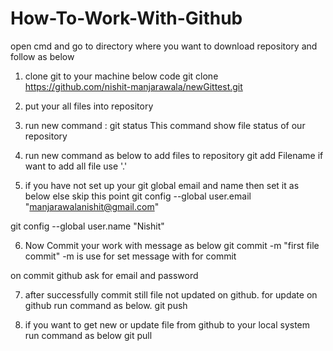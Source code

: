 # How-To-Work-With-Github

open cmd and go to directory where you want to download repository and follow as below

1) clone git to your machine below code
git clone https://github.com/nishit-manjarawala/newGittest.git

2) put your all files into repository 

3) run new command : git status
This command show file status of our repository

4) run new command as below to add files to repository
git add Filename
if want to add all file use '.'

5) if you have not set up your git global email and name then set it as below else skip this point
git config --global user.email "manjarawalanishit@gmail.com"

git config --global user.name "Nishit"


6) Now Commit your work with message as below
git commit -m "first file commit"
-m is use for set message with for commit

on commit github ask for email and password

7) after successfully commit still file not updated on github. for update on github run command as below.
git push

8) if you want to get new or update file from github to your local system run command as below
git pull
